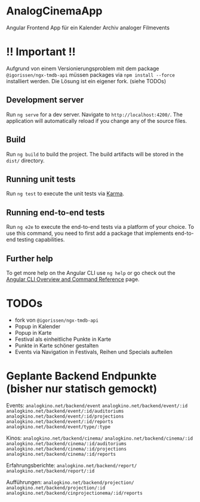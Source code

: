 # AnalogCinemaApp

Angular Frontend App für ein Kalender Archiv analoger Filmevents

# !! Important !!

Aufgrund von einem Versionierungsproblem mit dem package `@igorissen/ngx-tmdb-api` müssen packages via `npm install --force` installiert werden. Die Lösung ist ein eigener fork. (siehe TODOs)

## Development server

Run `ng serve` for a dev server. Navigate to `http://localhost:4200/`. The application will automatically reload if you change any of the source files.

## Build

Run `ng build` to build the project. The build artifacts will be stored in the `dist/` directory.

## Running unit tests

Run `ng test` to execute the unit tests via [Karma](https://karma-runner.github.io).

## Running end-to-end tests

Run `ng e2e` to execute the end-to-end tests via a platform of your choice. To use this command, you need to first add a package that implements end-to-end testing capabilities.

## Further help

To get more help on the Angular CLI use `ng help` or go check out the [Angular CLI Overview and Command Reference](https://angular.io/cli) page.

# TODOs

- fork von `@igorissen/ngx-tmdb-api`
- Popup in Kalender
- Popup in Karte
- Festival als einheitliche Punkte in Karte
- Punkte in Karte schöner gestalten
- Events via Navigation in Festivals, Reihen und Specials aufteilen

# Geplante Backend Endpunkte (bisher nur statisch gemockt)

Events:
`analogkino.net/backend/event`
`analogkino.net/backend/event/:id`
`analogkino.net/backend/event/:id/auditoriums`
`analogkino.net/backend/event/:id/projections`
`analogkino.net/backend/event/:id/reports`
`analogkino.net/backend/event/type/:type`

Kinos:
`analogkino.net/backend/cinema/`
`analogkino.net/backend/cinema/:id`
`analogkino.net/backend/cinema/:id/auditoriums`
`analogkino.net/backend/cinema/:id/projections`
`analogkino.net/backend/cinema/:id/reports`

Erfahrungsberichte:
`analogkino.net/backend/report/`
`analogkino.net/backend/report/:id`

Aufführungen:
`analogkino.net/backend/projection/`
`analogkino.net/backend/projection/:id`
`analogkino.net/backend/cinprojectionema/:id/reports`
